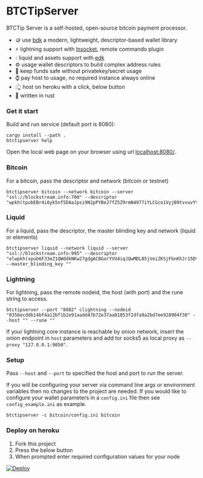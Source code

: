 BTCTipServer
===
BTCTip Server is a self-hosted, open-source bitcoin payment processor. 

- :coin: use [bdk](https://github.com/bitcoindevkit/bdk) a modern, lightweight, descriptor-based wallet library
- :zap: lightning support with [lnsocket](https://github.com/jb55/lnsocket), remote commando plugin
- :droplet: liquid and assets support with [edk](https://github.com/lvaccaro/edk)
- :gear: usage wallet descriptors to build complex address rules
- :ninja: keep funds safe without privatekey/secret usage
- :watch: pay host to usage, no required instance always online
- ::point_up_2: host on heroku with a click, below button
- :crab: written in rust

### Get it start
Build and run service (default port is 8080):
```
cargo install --path .
btctipserver help
```
Open the local web page on your browser using url [localhost:8080/](http://localhost:8080/).

### Bitcoin
For a bitcoin, pass the descriptor and network (bitcoin or testnet)
```
btctipserver bitcoin --network bitcoin --server "ssl://blockstream.info:700" --descriptor "wpkh(tpubEBr4i6yk5nf5DAaJpsi9N2pPYBeJ7fZ5Z9rmN4977iYLCGco1VyjB9tvvuvYtfZzjD5A8igzgw3HeWeeKFmanHYqksqZXYXGsw5zjnj7KM9/*)"
```

### Liquid
For a liquid, pass the descriptor, the master blinding key and network (liquid or elements)
```
btctipserver liquid --network liquid --server "ssl://blockstream.info:995" --descriptor "elwpkh(xpub6F33eZ1QWddkNKw27gdgACBGorYVU4iqJQwMDL85jVeiZKSjFbnKhJr15DtzBuiDLHAEr2aXk2aXahLq8Jpt9KZh1ubHuCc9Nbf65d65kPH/*)#yvsg4jzf" --master_blinding_key ""
```

### Lightning
For lightning, pass the remote nodeid, the host (with port) and the rune string to access.
```
btctipserver --port "8082" clightning --nodeid "0356ecddb14bf4a12bf1b2e91aadd47b72e37aa81053f2dfa9a2bd7ee928904f30" --host "" --rune ""
```
If your lightning core instance is reachable by onion network, insert the onion endpoint in `host` parameters and add tor socks5 as local proxy as `--proxy "127.0.0.1:9050"`.

### Setup

Pass `--host` and `--port` to specified the host and port to run the server.

If you will be configuring your server via command line args or environment variables then no
changes to the project are needed. If you would like to configure your wallet parameters in a
`config.ini` file then see `config_example.ini` as example.
```
btctipserver -c bitcoin/config.ini bitcoin
```

### Deploy on heroku

1. Fork this project
2. Press the below button
3. When prompted enter required configuration values for your node

[![Deploy](https://www.herokucdn.com/deploy/button.svg)](https://heroku.com/deploy)
